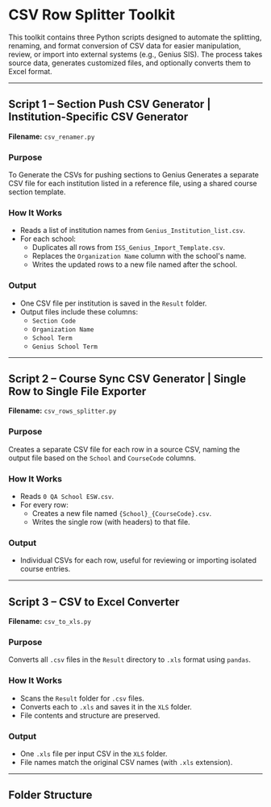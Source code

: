 # CSV Row Splitter Toolkit

This toolkit contains three Python scripts designed to automate the splitting, renaming, and format conversion of CSV data for easier manipulation, review, or import into external systems (e.g., Genius SIS). The process takes source data, generates customized files, and optionally converts them to Excel format.

---

## Script 1 – **Section Push CSV Generator | Institution-Specific CSV Generator**

**Filename:** `csv_renamer.py`

### Purpose
To Generate the CSVs for pushing sections to Genius
Generates a separate CSV file for each institution listed in a reference file, using a shared course section template.

### How It Works
- Reads a list of institution names from `Genius_Institution_list.csv`.
- For each school:
  - Duplicates all rows from `ISS_Genius_Import_Template.csv`.
  - Replaces the `Organization Name` column with the school's name.
  - Writes the updated rows to a new file named after the school.

### Output
- One CSV file per institution is saved in the `Result` folder.
- Output files include these columns:
  - `Section Code`
  - `Organization Name`
  - `School Term`
  - `Genius School Term`

---

## Script 2 – **Course Sync CSV Generator | Single Row to Single File Exporter**

**Filename:** `csv_rows_splitter.py`

### Purpose  
Creates a separate CSV file for each row in a source CSV, naming the output file based on the `School` and `CourseCode` columns.

### How It Works
- Reads `0 QA School ESW.csv`.
- For every row:
  - Creates a new file named `{School}_{CourseCode}.csv`.
  - Writes the single row (with headers) to that file.

### Output
- Individual CSVs for each row, useful for reviewing or importing isolated course entries.

---

## Script 3 – **CSV to Excel Converter**

**Filename:** `csv_to_xls.py`

### Purpose  
Converts all `.csv` files in the `Result` directory to `.xls` format using `pandas`.

### How It Works
- Scans the `Result` folder for `.csv` files.
- Converts each to `.xls` and saves it in the `XLS` folder.
- File contents and structure are preserved.

### Output
- One `.xls` file per input CSV in the `XLS` folder.
- File names match the original CSV names (with `.xls` extension).

---

## Folder Structure

